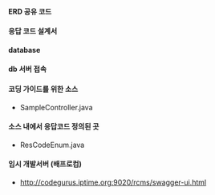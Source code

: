 #### ERD 공유 코드

#### 응답 코드 설계서

#### database

#### db 서버 접속


#### 코딩 가이드를 위한 소스
  - SampleController.java

#### 소스 내에서 응답코드 정의된 곳
  - ResCodeEnum.java

#### 임시 개발서버 (배프로컴)
  - http://codegurus.iptime.org:9020/rcms/swagger-ui.html




